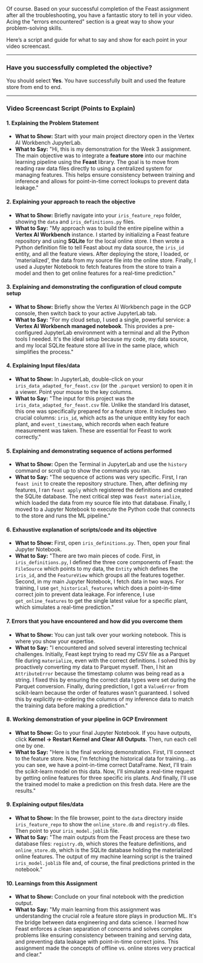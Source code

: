 Of course. Based on your successful completion of the Feast assignment after all the troubleshooting, you have a fantastic story to tell in your video. Acing the "errors encountered" section is a great way to show your problem-solving skills.

Here’s a script and guide for what to say and show for each point in your video screencast.

---

### **Have you successfully completed the objective?**

You should select **Yes**. You have successfully built and used the feature store from end to end.

---

### **Video Screencast Script (Points to Explain)**

#### **1. Explaining the Problem Statement**
* **What to Show:** Start with your main project directory open in the Vertex AI Workbench JupyterLab.
* **What to Say:** "Hi, this is my demonstration for the Week 3 assignment. The main objective was to integrate a **feature store** into our machine learning pipeline using the **Feast** library. The goal is to move from reading raw data files directly to using a centralized system for managing features. This helps ensure consistency between training and inference and allows for point-in-time correct lookups to prevent data leakage."

#### **2. Explaining your approach to reach the objective**
* **What to Show:** Briefly navigate into your `iris_feature_repo` folder, showing the `data` and `iris_definitions.py` files.
* **What to Say:** "My approach was to build the entire pipeline within a **Vertex AI Workbench** instance. I started by initializing a Feast feature repository and using **SQLite** for the local online store. I then wrote a Python definition file to tell Feast about my data source, the `iris_id` entity, and all the feature views. After deploying the store, I loaded, or 'materialized', the data from my source file into the online store. Finally, I used a Jupyter Notebook to fetch features from the store to train a model and then to get online features for a real-time prediction."

#### **3. Explaining and demonstrating the configuration of cloud compute setup**
* **What to Show:** Briefly show the Vertex AI Workbench page in the GCP console, then switch back to your active JupyterLab tab.
* **What to Say:** "For my cloud setup, I used a single, powerful service: a **Vertex AI Workbench managed notebook**. This provides a pre-configured JupyterLab environment with a terminal and all the Python tools I needed. It's the ideal setup because my code, my data source, and my local SQLite feature store all live in the same place, which simplifies the process."

#### **4. Explaining Input files/data**
* **What to Show:** In JupyterLab, double-click on your `iris_data_adapted_for_feast.csv` (or the `.parquet` version) to open it in a viewer. Point your mouse to the key columns.
* **What to Say:** "The input for this project was the `iris_data_adapted_for_feast.csv` file. Unlike the standard Iris dataset, this one was specifically prepared for a feature store. It includes two crucial columns: `iris_id`, which acts as the unique entity key for each plant, and `event_timestamp`, which records when each feature measurement was taken. These are essential for Feast to work correctly."

#### **5. Explaining and demonstrating sequence of actions performed**
* **What to Show:** Open the Terminal in JupyterLab and use the `history` command or scroll up to show the commands you ran.
* **What to Say:** "The sequence of actions was very specific. First, I ran `feast init` to create the repository structure. Then, after defining my features, I ran `feast apply` which registered the definitions and created the SQLite database. The next critical step was `feast materialize`, which loaded the data from my source file into that database. Finally, I moved to a Jupyter Notebook to execute the Python code that connects to the store and runs the ML pipeline."

#### **6. Exhaustive explanation of scripts/code and its objective**
* **What to Show:** First, open `iris_definitions.py`. Then, open your final Jupyter Notebook.
* **What to Say:** "There are two main pieces of code. First, in `iris_definitions.py`, I defined the three core components of Feast: the `FileSource` which points to my data, the `Entity` which defines the `iris_id`, and the `FeatureView` which groups all the features together.
    Second, in my main Jupyter Notebook, I fetch data in two ways. For training, I use `get_historical_features` which does a point-in-time correct join to prevent data leakage. For inference, I use `get_online_features` to get the single latest value for a specific plant, which simulates a real-time prediction."

#### **7. Errors that you have encountered and how did you overcome them**
* **What to Show:** You can just talk over your working notebook. This is where you show your expertise.
* **What to Say:** "I encountered and solved several interesting technical challenges. Initially, Feast kept trying to read my CSV file as a Parquet file during `materialize`, even with the correct definitions. I solved this by proactively converting my data to Parquet myself. Then, I hit an `AttributeError` because the timestamp column was being read as a string. I fixed this by ensuring the correct data types were set during the Parquet conversion. Finally, during prediction, I got a `ValueError` from scikit-learn because the order of features wasn't guaranteed. I solved this by explicitly re-ordering the columns of my inference data to match the training data before making a prediction."

#### **8. Working demonstration of your pipeline in GCP Environment**
* **What to Show:** Go to your final Jupyter Notebook. If you have outputs, click **Kernel -> Restart Kernel and Clear All Outputs**. Then, run each cell one by one.
* **What to Say:** "Here is the final working demonstration. First, I'll connect to the feature store. Now, I'm fetching the historical data for training... as you can see, we have a point-in-time correct DataFrame. Next, I'll train the scikit-learn model on this data. Now, I'll simulate a real-time request by getting online features for three specific iris plants. And finally, I'll use the trained model to make a prediction on this fresh data. Here are the results."

#### **9. Explaining output files/data**
* **What to Show:** In the file browser, point to the `data` directory inside `iris_feature_repo` to show the `online_store.db` and `registry.db` files. Then point to your `iris_model.joblib` file.
* **What to Say:** "The main outputs from the Feast process are these two database files: `registry.db`, which stores the feature definitions, and `online_store.db`, which is the SQLite database holding the materialized online features. The output of my machine learning script is the trained `iris_model.joblib` file and, of course, the final predictions printed in the notebook."

#### **10. Learnings from this Assignment**
* **What to Show:** Conclude on your final notebook with the prediction output.
* **What to Say:** "My main learning from this assignment was understanding the crucial role a feature store plays in production ML. It's the bridge between data engineering and data science. I learned how Feast enforces a clean separation of concerns and solves complex problems like ensuring consistency between training and serving data, and preventing data leakage with point-in-time correct joins. This assignment made the concepts of offline vs. online stores very practical and clear."
